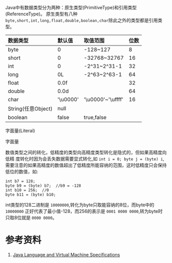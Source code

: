 
  Java中有数据类型分为两种：原生类型(PrimitiveType)和引用类型(ReferenceType)。
原生类型有八种`byte,short,int,long,float,double,boolean,char`除此之外的类型都是引用类型。

| 数据类型 | 默认值 | 取值范围 | 位数 |
|:--|:--|:--|:--|
| byte | 0 | -128~127 | 8 |
| short | 0 | -32768~32767 | 16 |
| int | 0 | -2^31~2^31-1 | 32 |
| long | 0L | -2^63~2^63-1 | 64 |
| float | 0.0f | | 32 |
| double | 0.0d | | 64 |
| char | '\u0000' | '\u0000'~'\uffff' | 16 |
| String(任意Object) | null | |
| boolean | false | true,false | |

字面量(Literal)

字面量


  数值类型之间的转化，低精度的类型向高精度类型转化是隐式的，但如果高精度向低精
度转化时因为会丢失数据需要显式转化,如 `int i = 0; byte j = (byte) i`,需要注意的如果高精度的数值超出了低精度所能容纳的范围，这时低精度只会保持低位的数值，如:
```
int b7 = 128;
byte b9 = (byte) b7;  //b9 = -128
int b10 = 256;  //0
byte b11 = (byte) b10;
```

  int类型的128二进制是 `10000000`,转化为byte只取能容纳的8位，而byte中的  
`10000000` 正好代表了最小值-128，而256的表示是 `0001 0000 0000`,转为byte时只取8位就是 `0000 0000`。

# 参考资料
1. [Java Language and Virtual Machine Specifications](https://docs.oracle.com/javase/specs/index.html)